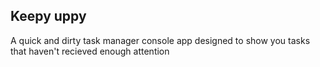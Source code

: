 ## Keepy uppy

A quick and dirty task manager console app designed to show you tasks that haven't recieved enough attention

